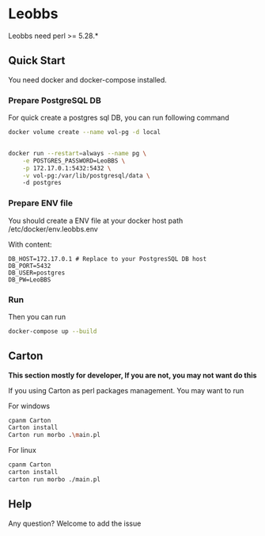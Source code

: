 # Leobbs

Leobbs need perl >= 5.28.*

## Quick Start

You need docker and docker-compose installed.
### Prepare PostgreSQL DB

For quick create a postgres sql DB, you can run following command

```bash
docker volume create --name vol-pg -d local


docker run --restart=always --name pg \
    -e POSTGRES_PASSWORD=LeoBBS \
    -p 172.17.0.1:5432:5432 \
    -v vol-pg:/var/lib/postgresql/data \ 
    -d postgres
```

### Prepare ENV file

You should create a ENV file at your docker host  path /etc/docker/env.leobbs.env

With content:

```
DB_HOST=172.17.0.1 # Replace to your PostgresSQL DB host
DB_PORT=5432
DB_USER=postgres
DB_PW=LeoBBS
``` 
### Run
Then you can run 
```bash
docker-compose up --build

```

## Carton

**This section mostly for developer, If you are not, you may not want do this**

If you using Carton as perl packages management. You may want to run

For windows 
```bash
cpanm Carton
Carton install
Carton run morbo .\main.pl

```
For linux
```bash
cpanm Carton
carton install
carton run morbo ./main.pl

```

## Help

Any question? Welcome to add the issue 